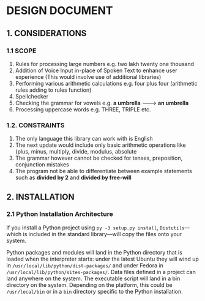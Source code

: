 # DESIGN DOCUMENT

## 1. CONSIDERATIONS

### 1.1 SCOPE 

1. Rules for processing large numbers e.g. two lakh twenty one thousand
2. Addition of Voice Input in-place of Spoken Text to enhance user experience (This would involve use of additional libraries)
3. Performing various arithmetic calculations e.g. four plus four (arithmetic rules adding to rules function)
4. Spellchecker
5. Checking the grammar for vowels e.g. **a umbrella** --->  **an umbrella**
6. Processing uppercase words e.g. THREE, TRIPLE etc.

### 1.2. CONSTRAINTS

1. The only language this library can work with is English
2. The next update would include only basic arithmetic operations like (plus, minus, multiply, divide, modulus, absolute
3. The grammar however cannot be checked for tenses, preposition, conjunction mistakes
4. The program not be able to differentiate between example statements such as **divided by 2** and **divided by free-will**

## 2. INSTALLATION

### 2.1 Python Installation Architecture

If you install a Python project using `py -3 setup.py install`, `Distutils`—which is included in the standard library—will copy the files onto your system.

Python packages and modules will land in the Python directory that is loaded when the interpreter starts: under the latest Ubuntu they will wind up in `/usr/local/lib/python/dist-packages/` and under Fedora in `/usr/local/lib/python/sites-packages/`.
Data files defined in a project can land anywhere on the system.
The executable script will land in a bin directory on the system. Depending on the platform, this could be `/usr/local/bin` or in a `bin` directory specific to the Python installation.

